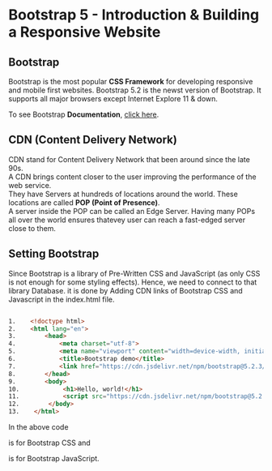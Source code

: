 # Bootstrap 5 - Introduction & Building a Responsive Website

## Bootstrap

Bootstrap is the most popular **CSS Framework** for developing responsive and mobile first websites.
Bootstrap 5.2 is the newst version of Bootstrap. It supports all major browsers except Internet Explore 11 & down.

To see Bootstrap **Documentation**, [click here](https://getbootstrap.com/docs/5.2/getting-started/introduction/).

## CDN (Content Delivery Network)

CDN stand for Content Delivery Network that been around since the late 90s.  
A CDN brings content closer to the user improving the performance of the web service.  
They have Servers at hundreds of locations around the world. These locations are called **POP (Point of Presence)**.  
A server inside the POP can be called an Edge Server. 
Having many POPs all over the world ensures thatevey user can reach a fast-edged server close to them.

## Setting Bootstrap

Since Bootstrap is a library of Pre-Written CSS and JavaScript (as only CSS is not enough for some styling effects). Hence, we need to connect to that library Database. it is done by Adding CDN links of Bootstrap CSS and Javascript in the index.html file.

```HTML

1.    <!doctype html>
2.    <html lang="en">
3.        <head>
4.            <meta charset="utf-8">
5.            <meta name="viewport" content="width=device-width, initial-scale=1">
6.            <title>Bootstrap demo</title>
7.            <link href="https://cdn.jsdelivr.net/npm/bootstrap@5.2.3/dist/css/bootstrap.min.css" rel="stylesheet" integrity="sha384-rbsA2VBKQhggwzxH7pPCaAqO46MgnOM80zW1RWuH61DGLwZJEdK2Kadq2F9CUG65" crossorigin="anonymous">
8.        </head>
9.        <body>
10.            <h1>Hello, world!</h1>
11.            <script src="https://cdn.jsdelivr.net/npm/bootstrap@5.2.3/dist/js/bootstrap.bundle.min.js" integrity="sha384-kenU1KFdBIe4zVF0s0G1M5b4hcpxyD9F7jL+jjXkk+Q2h455rYXK/7HAuoJl+0I4" crossorigin="anonymous"></script>
12.        </body>
13.    </html>

```

In the above code  
> <link href="https://cdn.jsdelivr.net/npm/bootstrap@5.2.3/dist/css/bootstrap.min.css" rel="stylesheet" integrity="sha384-rbsA2VBKQhggwzxH7pPCaAqO46MgnOM80zW1RWuH61DGLwZJEdK2Kadq2F9CUG65" crossorigin="anonymous">
is for Bootstrap CSS and 
> <script src="https://cdn.jsdelivr.net/npm/bootstrap@5.2.3/dist/js/bootstrap.bundle.min.js" integrity="sha384-kenU1KFdBIe4zVF0s0G1M5b4hcpxyD9F7jL+jjXkk+Q2h455rYXK/7HAuoJl+0I4" crossorigin="anonymous"></script>
is for Bootstrap JavaScript.

